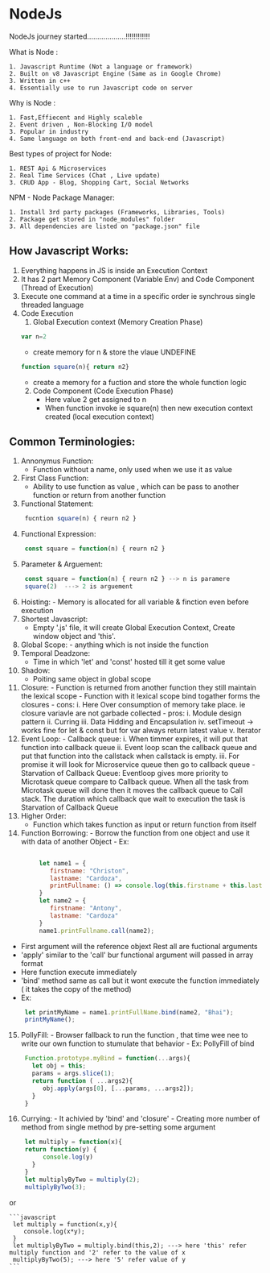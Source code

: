 # NodeJs
NodeJs journey started...................!!!!!!!!!!!!


What is Node :

	1. Javascript Runtime (Not a language or framework)
	2. Built on v8 Javascript Engine (Same as in Google Chrome)
	3. Written in c++
	4. Essentially use to run Javascript code on server
	
Why is Node :

	1. Fast,Effiecent and Highly scaleble
	2. Event driven , Non-Blocking I/O model
	3. Popular in industry
	4. Same language on both front-end and back-end (Javascript)
	
Best types of project for Node:

	1. REST Api & Microservices
	2. Real Time Services (Chat , Live update)
	3. CRUD App - Blog, Shopping Cart, Social Networks
	
NPM - Node Package Manager:

	1. Install 3rd party packages (Frameworks, Libraries, Tools)
	2. Package get stored in "node_modules" folder
	3. All dependencies are listed on "package.json" file


	
## How Javascript Works:

1. Everything happens in JS is inside an Execution Context
2. It has 2 part Memory Component (Variable Env) and Code Component (Thread of Execution)
3. Execute one command at a time in a specific order ie synchrous single threaded language
4. Code Execution
   1. Global Execution context (Memory Creation Phase)
	```javascript
	var n=2
	```
	- create memory for n & store the vlaue UNDEFINE
	```javascript
	function square(n){ return n2}
	``` 
	- create a memory for a fuction and store the whole function logic
   2. Code Component (Code Execution Phase)
       - Here value 2 get assigned to n
       - When function invoke ie square(n) then new execution context created (local execution context)

## Common Terminologies:
 
 1. Annonymus Function:  
 	-  Function without a name, only used when we use it as value
 2. First Class Function:
 	- Ability to use function as value , which can be pass to another function or return from another function
 3. Functional Statement: 
 	```javascript
	 fucntion square(n) { reurn n2 }
	```
 4. Functional Expression: 
 	```javascript
	 const square = function(n) { reurn n2 }
	```
 5. Parameter & Arguement: 
 	```javascript
	 const square = function(n) { reurn n2 } --> n is paramere
	 square(2)  ---> 2 is arguement
	```
 6. Hoisting:
    	- Memory is allocated for all variable & finction even before execution
 7. Shortest Javascript:
 	- Empty '.js' file, it will create Global Execution Context, Create window object and 'this'.
 8. Global Scope:
        - anything which is not inside the function
 9. Temporal Deadzone:
 	- Time in which 'let' and 'const' hosted till it get some value
 10. Shadow:
        - Poiting same object in global scope
 11. Closure:
 	- Function is returned from another function they still maintain the lexical scope
 	- Function with it lexical scope bind togather forms the closures
 	- cons:
 	    i. Here Over consumption of memory take place. ie closure variavle are not garbade collected
	- pros:
	    i.   Module design pattern
	    ii.  Curring
	    iii. Data Hidding and Encapsulation
	    iv.  setTimeout -> works fine for let & const but for var always return latest value
	    v.   Iterator
 12. Event Loop:
  	- Callback queue:
  	    i.   When timmer expires, it will put that function into callback queue
	    ii.  Event loop scan the callback queue and put that function into the callstack when callstack is empty.
	    iii. For promise it will look for Microservice queue then go to callback queue
	- Starvation of Callback Queue:
	    Eventloop gives more priority to Microtask queue compare to Callback queue. When all the task from Microtask queue will done then it moves the callback queue to Call 
	    stack. The duration which callback que wait to execution the task is Starvation of Callback Queue
 13. Higher Order:
        - Function which takes function as input or return function from itself 
 14. Function Borrowing:
  	- Borrow the function from one object and use it with data of another Object
  	- Ex:
		```javascript

			 let name1 = {
				firstname: "Christon",
				lastname: "Cardoza",
				printFullname: () => console.log(this.firstname + this.lastname)
			 }
			 let name2 = {
				firstname: "Antony",
				lastname: "Cardoza"
			 }
			 name1.printFullname.call(name2);

		```
   - First argument will the reference objext Rest all are fuctional arguments
   - 'apply' similar to the 'call' bur functional argument will passed in array format
   - Here function execute immediately
   - 'bind' method same as call but it wont execute the function immediately ( it takes the copy of the method) 
   - Ex:
 	  ```javascript 
	   let printMyName = name1.printFullName.bind(name2, "Bhai");
	   printMyName();
	  ```  
 15. PollyFill:
 	- Browser fallback to run the function , that time wee nee to write our own function to stumulate that behavior
 	- Ex: PollyFill of bind
 	  ```javascript 
	   Function.prototype.myBind = function(...args){
	     let obj = this;
	     params = args.slice(1);
	     return function ( ...args2){
	     	obj.apply(args[0], [...params, ...args2]);
	     }
	   }
	  ``` 
 16. Currying:
   	- It achivied by 'bind' and 'closure'
   	- Creating more number of method from single method by pre-setting some argument
 	  ```javascript
	   let multiply = function(x){
	   return function(y) {
	     	console.log(y)
	     } 
	   }
	   let multiplyByTwo = multiply(2);
	   multiplyByTwo(3);
	  ```
	  
   or 
	
    ```javascript
     let multiply = function(x,y){
     	console.log(x*y);
     }
     let multiplyByTwo = multiply.bind(this,2); ---> here 'this' refer multiply function and '2' refer to the value of x
     multiplyByTwo(5); ---> here '5' refer value of y 
    ```
